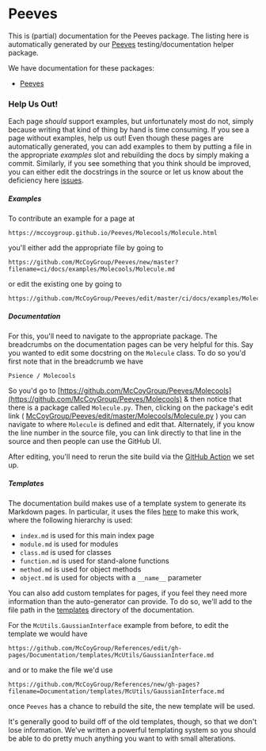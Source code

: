 # Peeves

This is (partial) documentation for the Peeves package.
The listing here is automatically generated by our [Peeves](https://github.com/McCoyGroup/Peeves) testing/documentation helper package.

We have documentation for these packages:

- [Peeves](Peeves.md)

### Help Us Out!

Each page _should_ support examples, but unfortunately most do not, simply because writing that kind of thing by hand is time consuming.
If you see a page without examples, help us out!
Even though these pages are automatically generated, you can add examples to them by putting a file in the appropriate _examples_ slot and rebuilding the docs by simply making a commit.
Similarly, if you see something that you think should be improved, you can either edit the docstrings in the source or let us know about the deficiency here [issues](https://github.com/McCoyGroup/Peeves/issues/new?title=Documentation%20Improvement%20Needed).

##### Examples

To contribute an example for a page at 

```
https://mccoygroup.github.io/Peeves/Molecools/Molecule.html
```

you'll either add the appropriate file by going to 

```
https://github.com/McCoyGroup/Peeves/new/master?filename=ci/docs/examples/Molecools/Molecule.md
```

or edit the existing one by going to 

```
https://github.com/McCoyGroup/Peeves/edit/master/ci/docs/examples/Molecools/Molecule.md
```

##### Documentation

For this, you'll need to navigate to the appropriate package. The breadcrumbs on the documentation pages can be very helpful for this. 
Say you wanted to edit some docstring on the `Molecule` class.
To do so you'd first note that in the breadcrumb we have

```lang-none
Psience / Molecools
```

So you'd go to [https://github.com/McCoyGroup/Peeves/Molecools](https://github.com/McCoyGroup/Peeves/Molecools) & then notice that there is a package called `Molecule.py`.
Then, clicking on the package's edit link ( [McCoyGroup/Peeves/edit/master/Molecools/Molecule.py](https://github.com/McCoyGroup/Peeves/edit/master/Molecools/Molecule.py) ) you can navigate to where `Molecule` is defined and edit that.
Alternately, if you know the line number in the source file, you can link directly to that line in the source and then people can use the GitHub UI.

After editing, you'll need to rerun the site build via the [GitHub Action](https://github.com/McCoyGroup/Peeves/actions?query=workflow%3A%22McBuild+site%22) we set up.

##### Templates

The documentation build makes use of a template system to generate its Markdown pages.
In particular, it uses the files [here](https://github.com/McCoyGroup/Peeves/tree/master/ci/docs/templates) to make this work, where the following hierarchy is used:
* `index.md` is used for this main index page
* `module.md` is used for modules
* `class.md` is used for classes
* `function.md` is used for stand-alone functions
* `method.md` is used for object methods
* `object.md` is used for objects with a `__name__` parameter

You can also add custom templates for pages, if you feel they need more information than the auto-generator can provide.
To do so, we'll add to the file path in the [templates](https://github.com/McCoyGroup/Peeves/tree/master/docs/templates) directory of the documentation.

For the `McUtils.GaussianInterface` example from before, to edit the template we would have

```
https://github.com/McCoyGroup/References/edit/gh-pages/Documentation/templates/McUtils/GaussianInterface.md
```

and or to make the file we'd use 

```
https://github.com/McCoyGroup/References/new/gh-pages?filename=Documentation/templates/McUtils/GaussianInterface.md
```

once `Peeves` has a chance to rebuild the site, the new template will be used.

It's generally good to build off of the old templates, though, so that we don't lose information.
We've written a powerful templating system so you should be able to do pretty much anything you want to with small alterations.

